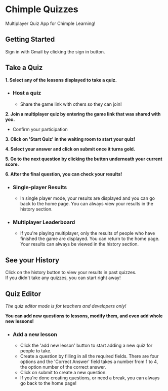 # Chimple Quizzes
Multiplayer Quiz App for Chimple Learning!

## Getting Started
Sign in with Gmail by clicking the sign in button.

## Take a Quiz
**1. Select any of the lessons displayed to take a quiz.**
 - ### Host a quiz
   - Share the game link with others so they can join!  
 
**2. Join a multiplayer quiz by entering the game link that was shared with you.**
 - Confirm your participation

**3. Click on 'Start Quiz' in the waiting room to start your quiz!**  

**4. Select your answer and click on submit once it turns gold.**  

**5. Go to the next question by clicking the button underneath your current score.**  

**6. After the final question, you can check your results!**
- ### Single-player Results
  - In single player mode, your results are displayed and you can go back to the home page. You can always view your results in the history section.
 - ### Multiplayer Leaderboard
   - If you're playing multiplayer, only the results of people who have finished the game are displayed. You can return to the home page. Your results can always be viewed in the history section.

## See your History
Click on the history button to view your results in past quizzes.  
If you didn't take any quizzes, you can start right away!  

## Quiz Editor
*The quiz editor mode is for teachers and developers only!*  

**You can add new questions to lessons, modify them, and even add whole new lessons!**  
 - ### Add a new lesson
   - Click the 'add new lesson' button to start adding a new quiz for people to take.
   - Create a question by filling in all the required fields. There are four options and the 'Correct Answer' field takes a number from 1 to 4, the option number of the correct answer.
   - Click on submit to create a new question.
   - If you're done creating questions, or need a break, you can always go back to the home page!
